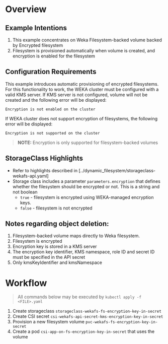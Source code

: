 # Overview
## Example Intentions
1. This example concentrates on Weka Filesystem-backed volume backed by Encrypted filesystem
2. Filesystem is provisioned automatically when volume is created, and encryption is enabled for the filesystem

## Configuration Requirements
This example introduces automatic provisioning of encrypted filesystems. 
For this functionality to work, the WEKA cluster must be configured with a valid KMS server.
If KMS server is not configured, volume will not be created and the following error will be displayed:
```
Encryption is not enabled on the cluster
```
If WEKA cluster does not support encryption of filesystems, the following error will be displayed:
```
Encryption is not supported on the cluster
```

> **NOTE:** Encryption is only supported for filesystem-backed volumes

## StorageClass Highlights
- Refer to highlights described in [../dynamic_filesystem/storageclass-wekafs-api.yaml]
- Storage class includes a parameter `parameters.encryption` that defines whether the filesystem should be encrypted or not. This is a string and not boolean
    - `true` - filesystem is encrypted using WEKA-managed encryption keys.
    - `false` - filesystem is not encrypted

## Notes regarding object deletion:
1. Filesystem-backed volume maps directly to Weka filesystem. 
2. Filesystem is encrypted
3. Encryption key is stored in a KMS server
4. The encryption key identifier, KMS namespace, role ID and secret ID must be specified in the API secret
5. Only kmsKeyIdentifier and kmsNamespace

# Workflow
> All commands below may be executed by `kubectl apply -f <FILE>.yaml`
1. Create storageclass `storageclass-wekafs-fs-encryption-key-in-secret`
2. Create CSI secret `csi-wekafs-api-secret-kms-encryption-key-in-secret` 
3. Provision a new filesystem volume `pvc-wekafs-fs-encryption-key-in-secret`
4. Create a pod `csi-app-on-fs-encryption-key-in-secret` that uses the volume
